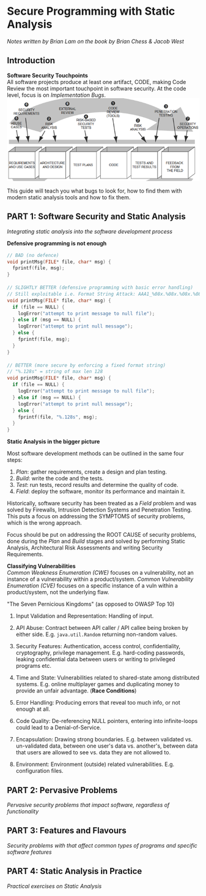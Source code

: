# Secure Programming with Static Analysis
*Notes written by Brian Lam on the book by Brian Chess & Jacob West*



## Introduction

**Software Security Touchpoints**  
All software projects produce at least one artifact, CODE, making Code Review the most important touchpoint in software security. At the code level, focus is on _Implementation Bugs_.  
![Software Security Touchpoints](Resources/touchpoints.png)

This guide will teach you what bugs to look for, how to find them with modern static analysis tools and how to fix them.


## PART 1: Software Security and Static Analysis  
*Integrating static analysis into the software development process*



**Defensive programming is not enough**  
``` C
// BAD (no defence)
void printMsg(FILE* file, char* msg) {
  fprintf(file, msg);
}

// SLIGHTLY BETTER (defensive programming with basic error handling)
// Still exploitable i.e. Format String Attack: AAA1_%08x.%08x.%08x.%08x.%08x.%n
void printMsg(FILE* file, char* msg) {
  if (file == NULL) {
    logError("attempt to print message to null file");
  } else if (msg == NULL) {
    logError("attempt to print null message");
  } else {
    fprintf(file, msg);
  }
}

// BETTER (more secure by enforcing a fixed format string)
// "%.128s" = string of max len 128
void printMsg(FILE* file, char* msg) {
  if (file == NULL) {
    logError("attempt to print message to null file");
  } else if (msg == NULL) {
    logError("attempt to print null message");
  } else {
    fprintf(file, "%.128s", msg);
  }
}
```

**Static Analysis in the bigger picture**  

Most software development methods can be outlined in the same four steps:
1. *Plan*: gather requirements, create a design and plan testing.
2. *Build*: write the code and the tests.
3. *Test*: run tests, record results and determine the quality of code.
4. *Field*: deploy the software, monitor its performance and maintain it.

Historically, software security has been treated as a *Field* problem and was solved by Firewalls, Intrusion Detection Systems and Penetration Testing. This puts a focus on addressing the SYMPTOMS of security problems, which is the wrong approach.

Focus should be put on addressing the ROOT CAUSE of security problems, done during the *Plan* and *Build* stages and solved by performing Static Analysis, Architectural Risk Assessments and writing Security Requirements.

**Classifying Vulnerabilities**  
*Common Weakness Enumeration (CWE)* focuses on a vulnerability, not an instance of a vulnerability within a product/system.
*Common Vulnerability Enumeration (CVE)* focuses on a specific instance of a vuln within a product/system, not the underlying flaw.

"The Seven Pernicious Kingdoms" (as opposed to OWASP Top 10)

1. Input Validation and Representation: Handling of input.

2. API Abuse: Contract between API caller / API callee being broken by either side. E.g. `java.util.Random` returning non-random values.

3. Security Features: Authentication, access control, confidentiality, cryptography, privilege management. E.g. hard-coding passwords, leaking confidential data between users or writing to privileged programs etc.

4. Time and State: Vulnerabilities related to shared-state among distributed systems. E.g. online multiplayer games and duplicating money to provide an unfair advantage. (**Race Conditions**)

5. Error Handling: Producing errors that reveal too much info, or not enough at all.

6. Code Quality: De-referencing NULL pointers, entering into infinite-loops could lead to a Denial-of-Service.

7. Encapsulation: Drawing strong boundaries. E.g. between validated vs. un-validated data, between one user's data vs. another's, between data that users are allowed to see vs. data they are not allowed to.

8. Environment: Environment (outside) related vulnerabilities. E.g. configuration files.








## PART 2: Pervasive Problems
*Pervasive security problems that impact software, regardless of functionality*





## PART 3: Features and Flavours
*Security problems with that affect common types of programs and specific software features*





## PART 4: Static Analysis in Practice
*Practical exercises on Static Analysis*










